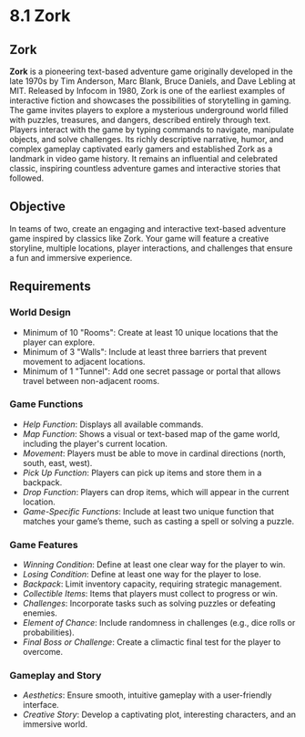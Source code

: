 # 8.1 Zork

## Zork
**Zork** is a pioneering text-based adventure game originally developed in the late 1970s by Tim Anderson, Marc Blank, Bruce Daniels, and Dave Lebling at MIT. Released by Infocom in 1980, Zork is one of the earliest examples of interactive fiction and showcases the possibilities of storytelling in gaming. The game invites players to explore a mysterious underground world filled with puzzles, treasures, and dangers, described entirely through text. Players interact with the game by typing commands to navigate, manipulate objects, and solve challenges. Its richly descriptive narrative, humor, and complex gameplay captivated early gamers and established Zork as a landmark in video game history. It remains an influential and celebrated classic, inspiring countless adventure games and interactive stories that followed.

## Objective
In teams of two, create an engaging and interactive text-based adventure game inspired by classics like Zork. Your game will feature a creative storyline, multiple locations, player interactions, and challenges that ensure a fun and immersive experience.

## Requirements
### World Design
- Minimum of 10 "Rooms": Create at least 10 unique locations that the player can explore.
- Minimum of 3 "Walls": Include at least three barriers that prevent movement to adjacent locations.
- Minimum of 1 "Tunnel": Add one secret passage or portal that allows travel between non-adjacent rooms.
### Game Functions
- *Help Function*: Displays all available commands.
- *Map Function*: Shows a visual or text-based map of the game world, including the player's current location.
- *Movement*: Players must be able to move in cardinal directions (north, south, east, west).
- *Pick Up Function*: Players can pick up items and store them in a backpack.
- *Drop Function*: Players can drop items, which will appear in the current location.
- *Game-Specific Functions*: Include at least two unique function that matches your game’s theme, such as casting a spell or solving a puzzle.
### Game Features
- *Winning Condition*: Define at least one clear way for the player to win.
- *Losing Condition*: Define at least one way for the player to lose.
- *Backpack*: Limit inventory capacity, requiring strategic management.
- *Collectible Items*: Items that players must collect to progress or win.
- *Challenges*: Incorporate tasks such as solving puzzles or defeating enemies.
- *Element of Chance*: Include randomness in challenges (e.g., dice rolls or probabilities).
- *Final Boss or Challenge*: Create a climactic final test for the player to overcome.
### Gameplay and Story
- *Aesthetics*: Ensure smooth, intuitive gameplay with a user-friendly interface.
- *Creative Story*: Develop a captivating plot, interesting characters, and an immersive world.





